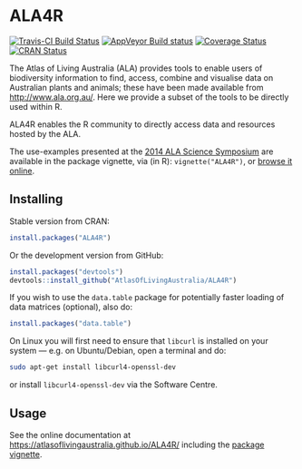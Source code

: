 
<!-- README.md is generated from README.Rmd. Please edit that file -->

# ALA4R

[![Travis-CI Build
Status](https://travis-ci.org/AtlasOfLivingAustralia/ALA4R.svg?branch=master)](https://travis-ci.org/AtlasOfLivingAustralia/ALA4R)
[![AppVeyor Build
status](https://ci.appveyor.com/api/projects/status/mdsmv5n90gv54b1o/branch/master?svg=true)](https://ci.appveyor.com/project/raymondben/ala4r/branch/master)
[![Coverage
Status](https://img.shields.io/codecov/c/github/AtlasOfLivingAustralia/ALA4R/master.svg)](https://codecov.io/github/AtlasOfLivingAustralia/ALA4R?branch=master)
[![CRAN
Status](http://www.r-pkg.org/badges/version/ALA4R)](http://www.r-pkg.org/pkg/ALA4R)

The Atlas of Living Australia (ALA) provides tools to enable users of
biodiversity information to find, access, combine and visualise data on
Australian plants and animals; these have been made available from
<http://www.ala.org.au/>. Here we provide a subset of the tools to be
directly used within R.

ALA4R enables the R community to directly access data and resources
hosted by the ALA.

The use-examples presented at the [2014 ALA Science
Symposium](http://www.ala.org.au/blogs-news/2014-atlas-of-living-australia-science-symposium/)
are available in the package vignette, via (in R): `vignette("ALA4R")`,
or [browse it
online](https://atlasoflivingaustralia.github.io/ALA4R/articles/ALA4R.html).

## Installing

Stable version from CRAN:

``` r
install.packages("ALA4R")
```

Or the development version from GitHub:

``` r
install.packages("devtools")
devtools::install_github("AtlasOfLivingAustralia/ALA4R")
```

If you wish to use the `data.table` package for potentially faster
loading of data matrices (optional), also do:

``` r
install.packages("data.table")
```

On Linux you will first need to ensure that `libcurl` is installed on
your system — e.g. on Ubuntu/Debian, open a terminal and do:

``` sh
sudo apt-get install libcurl4-openssl-dev
```

or install `libcurl4-openssl-dev` via the Software Centre.

## Usage

See the online documentation at
<https://atlasoflivingaustralia.github.io/ALA4R/> including the [package
vignette](https://atlasoflivingaustralia.github.io/ALA4R/articles/ALA4R.html).
